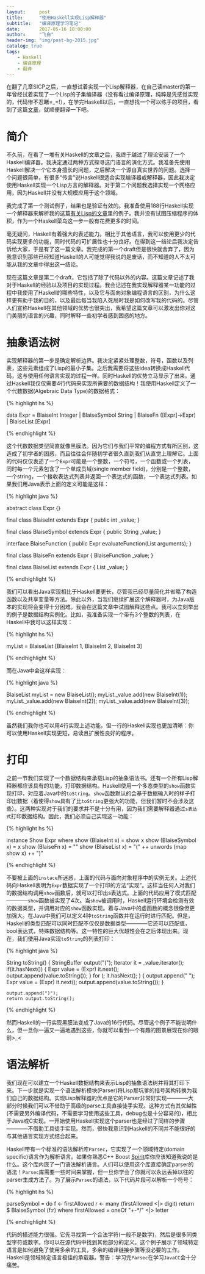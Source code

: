 ```yaml
---
layout:     post
title:      "使用Haskell实现Lisp解释器"
subtitle:   "编译原理学习笔记"
date:       2017-05-16 18:00:00
author:     "飞白"
header-img: "img/post-bg-2015.jpg"
catalog: true
tags:
    - Haskell
    - 编译原理
    - 翻译
---
```


在翻了几章SICP之后，一直想试着实现一个Lisp解释器，在自己读master的第一年曾经试着实现了一个Lisp的子集编译器（没有看过编译原理，纯粹是凭感觉实现的，代码惨不忍睹=_=!），在学完Haskell以后，一直想找一个可以练手的项目，看到了这篇[文章](http://www.defmacro.org/ramblings/lisp-in-haskell.html)，就顺便翻译一下吧。

# 简介

不久前，在看了一堆有关Haskell的文章之后，我终于越过了理论安装了一个Haskell编译器。我决定通过两种方式探寻这门语言的演化方式。我准备先使用Haskell解决一个它本身擅长的问题，之后解决一个源自真实世界的问题。选择一个问题很简单，有很多“传言”说Haskell很适合实现编译器或解释器，因此我决定使用Haskell实现一个Lisp方言的解释器。对于第二个问题我选择实现一个网络应用，因为Haskell并没有大规模应用于这个领域。

我完成了第一个测试例子，结果也是验证有效的。我准备使用188行Haskell实现一个解释器来解析我的这篇[有关Lisp的文章](http://www.defmacro.org/ramblings/lisp.html)里的例子。我并没有试图压缩程序的体积，作为一个Haskell菜鸟这一步一般有花费更多的时间。

毫无疑问，Haskell有着强大的表述能力。相比于其他语言，我可以使用更少的代码实现更多的功能，同时代码的可扩展性也十分良好。在得到这一结论后我决定告诉给大家，于是有了这一篇文章。我完成的第一个draft但是很快就舍弃了，因为我意识到那些已经知道Haskell的人可能觉得我说的是废话，而不知道的人不太可能从我的文章中得出这一结论。

现在这篇文章是第二个draft，它包括了除了代码以外的内容。这篇文章记述了我对于Haskell的经验以及项目的实现过程。我会记述在我实现解释器某一功能的过程中我使用了Haskell的哪些特性，以及它与面向对象编程语言的区别，为什么这样更有助于我的目的，以及最后每当我陷入死局时我是如何改写我的代码的。尽管人们宣称Haskell在其他领域的优势也很突出，我希望这篇文章可以激发出你对这门美丽的语言的兴趣，同时解释一些初学者感到困惑的地方。

# 抽象语法树

实现解释器的第一步是确定解析边界。我决定紧紧处理整数，符号，函数以及列表，这些元素组成了Lisp的最小子集。之后我需要将这些idea转换成Haskell代码，这与使用任何语言实现的过程一样。同时Haskell的优势立马显示了出来。通过Haskell我仅仅需要4行代码来实现所需要的数据结构！我使用Haskell定义了一个代数数据(Algebraic Data Type)的数据格式：

{% highlight hs %}

data Expr = BlaiseInt Integer |
            BlaiseSymbol String |
            BlaiseFn ([Expr]->Expr) |
            BlaiseList [Expr]

{% endhighlight %}

这个代数数据类型简直就像黑膜法。因为它们与我们平常的编程方式有所区别，这造成了初学者的困惑，而且往往会伴随初学者很久直到我们从直觉上理解它。上面的代码仅仅表述了一个`Expr`可能是一个整数，一个符号，一个函数或一个列表，同时每一个元素包含了一个单成员域(single member field)，分别是一个整数，一个string，一个接收表达式列表并返回一个表达式的函数，一个表达式列表。如果我们用Java表示上面的定义可能是这样：

{% highlight java %}

abstract class Expr {}

final class BlaiseInt extends Expr {
    public int _value;
}

final class BlaiseSymbol extends Expr {
    public String _value;
}

interface BlaiseFunction {
    public Expr evaluateFunction(List arguments);
}

final class BlaiseFn extends Expr {
    BlaiseFunction _value;
}

final class BlaiseList extends Expr {
    List _value;
}

{% endhighlight %}

我们可以看出Java实现相比于Haskell要更长，尽管我已经尽量简化并省略了构造函数以及共享变量等方法。除此以外，当我们继续扩展这个解释器时，为Java版本的实现将会变得十分困难。我会在这篇文章中试图解释这些点。我可以立刻举出的例子是数据结构实例化。比如，我准备实现一个带有3个整数的列表，在Haskell中我可以这样实现：

{% highlight hs %}

myList = BlaiseList [BlaiseInt 1, BlaiseInt 2, BlaiseInt 3]

{% endhighlight %}

而在Java中会这样实现：

{% highlight java %}

BlaiseList myList = new BlaiseList();
myList._value.add(new BlaiseInt(1));
myList._value.add(new BlaiseInt(2));
myList._value.add(new BlaiseInt(3));

{% endhighlight %}

虽然我们我你也可以用4行实现上述功能，但一行的Haskell实现也更加清晰：你可以使用Haskell实现更短，易读且扩展性良好的程序。

# 打印

之前一节我们实现了一个数据结构来承载Lisp的抽象语法书。还有一个所有Lisp解释器都应该具有的功能，打印数据结构。Haskell使用一个多态类型的`show`函数实现打印，对应着Java中的`toString`。`show`函数默认的会基于数据输入时的样子打印出数据（着使得`show`具有了比`toString`更强大的功能，但我们暂时不会涉及这些）。这两种实现对于我们的要求并不是十分有用，因为我们需要解释器通过`s表达式`打印数据结构。因此，我们必须自己实现这一功能：

{% highlight hs %}

instance Show Expr where
        show (BlaiseInt x) = show x
        show (BlaiseSymbol x) = x
        show (BlaiseFn x) = "<function>"
        show (BlaiseList x) = "(" ++ unwords (map show x) ++ ")"

{% endhighlight %}

不要被上面的`instace`所迷惑，上面的代码与面向对象程序中的实例无关。上述代码向Haskell表明为`Expr`数据实现了一个打印的方法“实现”。这样当任何人对我们的数据结构调用`show`函数后，就可以打印出s表达式。上面的代码应用了模式匹配————`show`函数被实现了4次。当`show`被调用时，Haskell运行环境会检测有效的数据类型，并调用对应的`show`函数实现。着与Java中的虚函数的概念很像但更加强大。在Java中我们可以定义4种`toString`函数并在运行时进行匹配。但是，Haskell的类型匹配可以同时匹配不仅仅是数据类型————它还可以匹配值，bool表达式，特殊数据结构等。这一特性的巨大优越性会在之后体现出来。现在，我们使用Java实现`toString`的列表打印：

{% highlight java %}

String toString() {
    StringBuffer output("(");
    Iterator it = _value.iterator();
    if(it.hasNext()) {
        Expr value = (Expr) it.next();
	output.append(value.toString());
    }
    for (; it.hasNext(); ) {
	output.append(" ");
        Expr value = (Expr) it.next();
	output.append(value.toString());
    }

    output.append(")");
    return output.toString();

{% endhighlight %}

然而Haskell的一行实现黑膜法变成了Java的16行代码。尽管这个例子不能说明什么，但一旦你一遍又一遍地遇到这些，你就可以看到一个有趣的图景展现在你的眼前>_<

# 语法解析

我们现在可以建立一个Haskell数据结构来表示Lisp的抽象语法树并将其打印下来。下一步就是实现一个语法解析模块(Parser)将Lisp那坑爹的括号架构转换为我们自己的数据结构。实现Lisp解释器的优点是它的Parser非常好实现————大部分时候我们可以不借助于高级的parse工具直接徒手实现。这种方式有其优越性(不需要另外编译代码，不需要学习使用这些工具，debug也是十分容易的)，相比于Java或C实现。一开始使用Haskell实现这个parser也是经过了同样的步骤————不借助工具徒手实现。然而，很快我意识到Haskell的不同并不能很好的与其他语言实现方式结合起来。

Haskell带有一个标准的语法解析库`Parsec`，它实现了一个领域特定(domain specific)语言作为解析语言。如果你熟悉C++ Boost [Spirit](http://www.defmacro.org/web/20161118010028/http://spirit.sourceforge.net/)库你应该知道我说的是什么。这个库内嵌了一门语法解析语言。人们可以使用这个库直接确定parser的语法！`Parsec`库需要一些时间来掌握，但一旦你学会了你就可以永远丢掉以往的parser生成方法了。为了展示`Parsec`的语法，以下代码片段可以解析一个符号：

{% highlight hs %}

parseSymbol = do f <- firstAllowed
                 r <- many (firstAllowed <|> digit)
                 return $ BlaiseSymbol (f:r)
        where firstAllowed = oneOf "+-*/" <|> letter

{% endhighlight %}

代码的描述能力很强。它先寻找第一个合法字符(一般不是数字)，然后是很多同类型字符或数字。你可以在源代码中找到其他部分的定义。这个例子展示了领域特定语言是如何避免了使用多余的工具，多余的编译链接步骤等没必要的工作。Haskell是领域特定语言极佳的承载器。警告：学习完`Parsec`在学习`JavaCC`会十分痛苦。